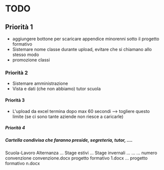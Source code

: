 # TODO

## Priorità 1
* aggiungere bottone per scaricare appendice minorenni sotto il progetto formativo
* Sistemare nome classe durante upload, evitare che si chiamano allo stesso modo
* promozione classi

### Priorità 2
* Sistemare amministrazione
* Vista e dati (che non abbiamo) tutor scuola

#### Priorità 3
* L'upload da excel termina dopo max 60 secondi --> togliere questo limite (se ci sono tante aziende non riesce a caricarle)

##### Priorità 4



















##### Cartella condivisa che faranno preside, segreteria, tutor, ....
Scuola-Lavoro
	Alternanza
		...
	Stage estivi
		...
	Stage invernali
		...
		<divisione in classi>
		...
			...
			numero convenzione
				convenzione.docx
				progetto formativo 1.docx
				...
				progetto formativo n.docx
